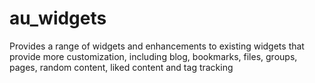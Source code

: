 # au_widgets
Provides a range of widgets and enhancements to existing widgets that provide more customization, including blog, bookmarks, files, groups, pages, random content, liked content and tag tracking
